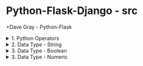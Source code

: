 # Python-Flask-Django - src

+Dave Gray - Python-Flask

<details>
<summary>1. Python Operators </summary>

# Python Operators

```py
# Assignment Operators
name = "Dave"
print(name)

# Arithmetic Operators
a = 2 + 2
b = 4 - 2
c = 24 / 5
d = 24 // 5
e = round(24 / 5)
f = 24 % 5
g = 2 ** 5

print("a", a, "b", b, "c", c, "d", d, "e", e, "f", f, "g", g)

meaning = 42
meaning += 1
print(meaning)
meaning -= 1
print(meaning)
meaning *= 10
print(meaning)
meaning /= 10
print(meaning)
meaning = round(meaning)
print(meaning)

# Comparison Operators
print(2 == 2)
print(2 != 2)
print(3 != 2)
print(10 > 2)
print(10 < 2)
print(10 >= 10)

if meaning > 10:
    print('Right on!')
else:
    print('Not today')

# Ternary Operator
print('Great!') if meaning > 10 else print('Not today')
```

<img width="1136" alt="image" src="https://github.com/omeatai/src-python-flask-django/assets/32337103/5a0fd9b7-aa1b-43a6-9f6b-93698862cb56">

# #END</details>

<details>
<summary>2. Data Type - String </summary>

# Data Type - String

[https://github.com/omeatai/src-python-flask-django/commit/786257d573dc94eea4ad0f451ed2a64fea47244c](https://github.com/omeatai/src-python-flask-django/commit/786257d573dc94eea4ad0f451ed2a64fea47244c)

```py
# String data type

# literal assignment
first = "Dave"
last = "Johnson"

print(first, type(first))
print(type(first) == str)
print(isinstance(first, str))

# constructor function
pizza = str("Pepperoni")
print(pizza, isinstance(pizza, str))

# Concatenation
fullname = first + " " + last
fullname += "!"
print(fullname)

# Casting a number to a string
decade = str(1980)
print(decade, type(decade))
statement = "I like rock music from the " + decade + "s."
print(statement)

# Multiple lines
multiline = '''
Hey, how are you?

I was just checking in.   All good?
                    - Dave
'''
print(multiline)

# Escaping special characters
sentence = 'I\'m back at work!\tHey!\n\nWhere\'s this \\located?'
print(sentence)

# String Methods
first = "Dave"
print(first)
print(first.lower())
print(first.upper())

multiline = "hey, how are you?"
print(multiline)
print(multiline.title())
print(multiline.replace("hey", "Welcome"))
print(len(multiline))
multiline += "                                        "
multiline = "                  " + multiline
print(len(multiline))
print(len(multiline.strip()))
print(len(multiline.lstrip()))
print(len(multiline.rstrip()))

# Build a menu
title = "menu".upper()
print(title.center(20, "="))
print("Coffee".ljust(16, ".") + "$1".rjust(4))
print("Muffin".ljust(16, ".") + "$2".rjust(4))
print("Cheesecake".ljust(16, ".") + "$4".rjust(4))
print("Tea".ljust(16, ".") + "$1".rjust(4))

# string index values
first = "Dave"
print(first[1])
print(first[-1])
print(first[1:-1])
print(first[1:])

# Some methods return boolean data
print(first.startswith("D"))
print(first.endswith("Z"))
```

<img width="1255" alt="image" src="https://github.com/omeatai/src-python-flask-django/assets/32337103/3338cc92-727b-42ef-8921-afd7e43f0e67">

# #END</details>

<details>
<summary>3. Data Type - Boolean </summary>

# Data Type - Boolean

[https://github.com/omeatai/src-python-flask-django/commit/a379210ee24c5a461d223e4e642654c0fa30b462](https://github.com/omeatai/src-python-flask-django/commit/a379210ee24c5a461d223e4e642654c0fa30b462)

```py
# Boolean data type
x = bool(False)
my_value = True

print(type(x))
print(isinstance(my_value, bool))

```

<img width="1255" alt="image" src="https://github.com/omeatai/src-python-flask-django/assets/32337103/397f15c1-ae2c-4dd4-90b9-979c69046bb6">

# #END</details>

<details>
<summary>3. Data Type - Numeric </summary>

# Data Type - Numeric

```py

```

```py

```

```py

```

```py

```

```py

```

```py

```

```py

```

```py

```

```py

```

```py

```

# #END</details>

